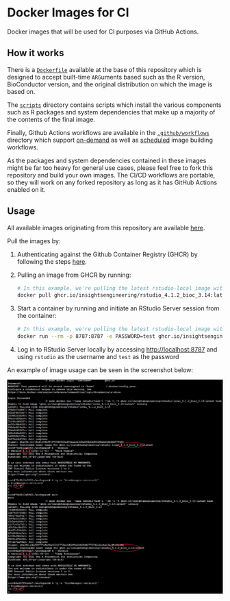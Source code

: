 # Docker Images for CI

Docker images that will be used for CI purposes via GitHub Actions.

## How it works

There is a [`Dockerfile`](./Dockerfile) available at the base of this repository which is designed to accept built-time `ARG`uments based such as the R version, BioConductor version, and the original distribution on which the image is based on.

The [`scripts`](./scripts) directory contains scripts which install the various components such as R packages and system dependencies that make up a majority of the contents of the final image.

Finally, Github Actions workflows are available in the [`.github/workflows`](.github/workflows) directory which support [on-demand](.github/workflows/deploy.yaml) as well as [scheduled](.github/workflows/scheduled.yaml) image building workflows.

As the packages and system dependencies contained in these images might be far too heavy for general use cases,
please feel free to fork this repository and build your own images.
The CI/CD workflows are portable, so they will work on any forked repository as long as it has GitHub Actions enabled on it.

## Usage

All available images originating from this repository are available [here](https://github.com/orgs/insightsengineering/packages?repo_name=ci-images).

Pull the images by:

1. Authenticating against the Github Container Registry (GHCR) by following the steps [here](https://docs.github.com/en/packages/working-with-a-github-packages-registry/working-with-the-container-registry#authenticating-to-the-container-registry).

1. Pulling an image from GHCR by running:

    ```bash
    # In this example, we're pulling the latest rstudio-local image with R 4.1.2 and BioConductor 3.14
    docker pull ghcr.io/insightsengineering/rstudio_4.1.2_bioc_3.14:latest
    ```

1. Start a container by running and initiate an RStudio Server session from the container:

    ```bash
    # In this example, we're pulling the latest rstudio-local image with R 4.1.2 and BioConductor 3.14
    docker run --rm -p 8787:8787 -e PASSWORD=test ghcr.io/insightsengineering/rstudio-local_4.1.2_bioc_3.14:latest
    ```

1. Log in to RStudio Server locally by accessing [http://localhost:8787](http://localhost:8787) and using `rstudio` as the username and `test` as the password


An example of image usage can be seen in the screenshot below:

![Screenshot with example usage](example.png)
